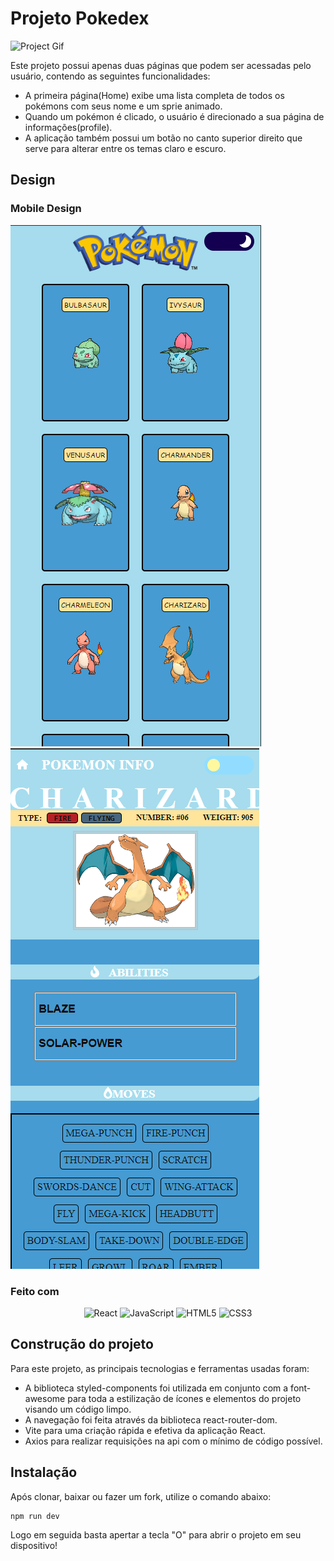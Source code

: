 # Projeto Pokedex

![Project Gif](./src/img/overview.gif)

Este projeto possui apenas duas páginas que podem ser acessadas pelo usuário, contendo as seguintes funcionalidades:

- A primeira página(Home) exibe uma lista completa de todos os pokémons com seus nome e um sprie animado.
- Quando um pokémon é clicado, o usuário é direcionado a sua página de informações(profile).
- A aplicação também possui um botão no canto superior direito que serve para alterar entre os temas claro e escuro.

## Design

### Mobile Design
![Home Mobile](./src/img/MobileView.png)
![Profile Mobile](./src/img/profileMobileView.png)

### Feito com

<div align="center">

![React](https://img.shields.io/badge/react-%2320232a.svg?style=for-the-badge&logo=react&logoColor=%2361DAFB)
![JavaScript](https://img.shields.io/badge/javascript-%2320232a.svg?style=for-the-badge&logo=javascript)
![HTML5](https://img.shields.io/badge/HTML5%20-%23E34F26.svg?style=for-the-badge&logo=html5&logoColor=white)
![CSS3](https://img.shields.io/badge/CSS%20-%231572B6.svg?style=for-the-badge&logo=css3&logoColor=white)

</div>

## Construção do projeto
Para este projeto, as principais tecnologias e ferramentas usadas foram:

- A biblioteca styled-components foi utilizada em conjunto com a font-awesome para toda a estilização de ícones e elementos do projeto visando um código limpo.
- A navegação foi feita através da biblioteca react-router-dom.
- Vite para uma criação rápida e efetiva da aplicação React.
- Axios para realizar requisições na api com o mínimo de código possível.

## Instalação

Após clonar, baixar ou fazer um fork, utilize o comando abaixo:

```shell
npm run dev
```
 Logo em seguida basta apertar a tecla "O" para abrir o projeto em seu dispositivo!